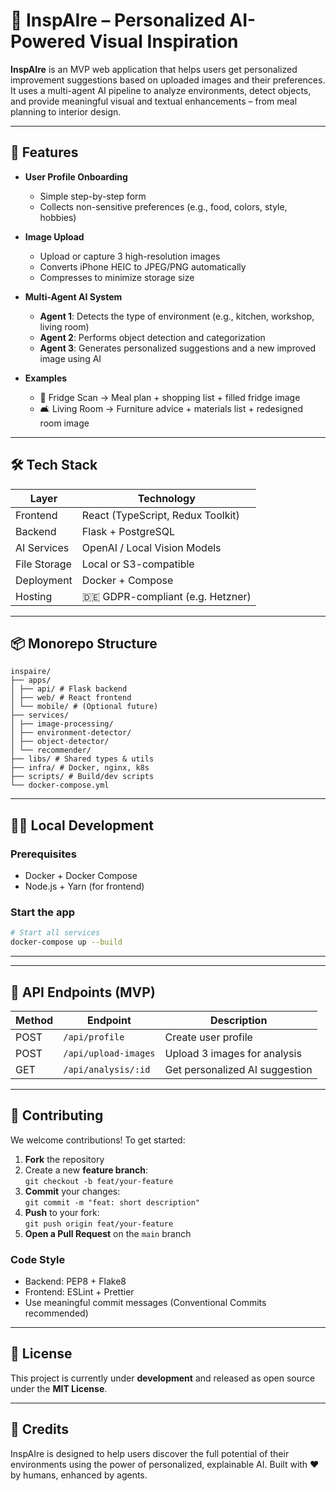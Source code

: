 # 🌟 InspAIre – Personalized AI-Powered Visual Inspiration

**InspAIre** is an MVP web application that helps users get personalized improvement suggestions based on uploaded images and their preferences. It uses a multi-agent AI pipeline to analyze environments, detect objects, and provide meaningful visual and textual enhancements – from meal planning to interior design.

---

## 🚀 Features

- **User Profile Onboarding**
  - Simple step-by-step form
  - Collects non-sensitive preferences (e.g., food, colors, style, hobbies)

- **Image Upload**
  - Upload or capture 3 high-resolution images
  - Converts iPhone HEIC to JPEG/PNG automatically
  - Compresses to minimize storage size

- **Multi-Agent AI System**
  - **Agent 1**: Detects the type of environment (e.g., kitchen, workshop, living room)
  - **Agent 2**: Performs object detection and categorization
  - **Agent 3**: Generates personalized suggestions and a new improved image using AI

- **Examples**
  - 🧊 Fridge Scan → Meal plan + shopping list + filled fridge image
  - 🛋️ Living Room → Furniture advice + materials list + redesigned room image

---

## 🛠 Tech Stack

| Layer         | Technology                          |
|--------------|-------------------------------------|
| Frontend      | React (TypeScript, Redux Toolkit)   |
| Backend       | Flask + PostgreSQL                  |
| AI Services   | OpenAI / Local Vision Models        |
| File Storage  | Local or S3-compatible              |
| Deployment    | Docker + Compose                    |
| Hosting       | 🇩🇪 GDPR-compliant (e.g. Hetzner)   |

---

## 📦 Monorepo Structure
```text
inspaire/
├── apps/
│ ├── api/ # Flask backend
│ ├── web/ # React frontend
│ └── mobile/ # (Optional future)
├── services/
│ ├── image-processing/
│ ├── environment-detector/
│ ├── object-detector/
│ └── recommender/
├── libs/ # Shared types & utils
├── infra/ # Docker, nginx, k8s
├── scripts/ # Build/dev scripts
└── docker-compose.yml
```

---

## 🧑‍💻 Local Development

### Prerequisites
- Docker + Docker Compose
- Node.js + Yarn (for frontend)

### Start the app

```bash
# Start all services
docker-compose up --build
```

---

---

## 🧪 API Endpoints (MVP)

| Method | Endpoint             | Description                        |
|--------|----------------------|------------------------------------|
| POST   | `/api/profile`       | Create user profile                |
| POST   | `/api/upload-images` | Upload 3 images for analysis       |
| GET    | `/api/analysis/:id`  | Get personalized AI suggestion     |

---

## 🤝 Contributing

We welcome contributions! To get started:

1. **Fork** the repository
2. Create a new **feature branch**:  
   `git checkout -b feat/your-feature`
3. **Commit** your changes:  
   `git commit -m "feat: short description"`
4. **Push** to your fork:  
   `git push origin feat/your-feature`
5. **Open a Pull Request** on the `main` branch

### Code Style
- Backend: PEP8 + Flake8
- Frontend: ESLint + Prettier
- Use meaningful commit messages (Conventional Commits recommended)

---

## 📄 License

This project is currently under **development** and released as open source under the **MIT License**.

---

## 🙌 Credits

InspAIre is designed to help users discover the full potential of their environments using the power of personalized, explainable AI. Built with ❤️ by humans, enhanced by agents.
